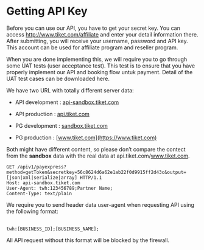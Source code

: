 # Getting API Key

Before you can use our API, you have to get your secret key. You can access http://www.tiket.com/affiliate and enter your detail information there. After submitting, you will receive your username, password and API key. This account can be used for affiliate program and reseller program.

When you are done implementing this, we will require you to go through some UAT tests (user acceptance test). This test is to ensure that you have properly implement our API and booking flow untuk payment. Detail of the UAT test cases can be downloaded here.

We have two URL with totally different server data:

* API development : [api-sandbox.tiket.com](http://api-sandbox.tiket.com)
* API production : [api.tiket.com](https://api.tiket.com)

* PG development : [sandbox.tiket.com](http://sandbox.tiket.com)
* PG production : [www.tiket.com](https://www.tiket.com)

Both might have different content, so please don’t compare the contect from the **sandbox** data with the real data at api.tiket.com/www.tiket.com.



```http
GET /apiv1/payexpress?method=getToken&secretkey=56c8624d6a62e1ab22f0d9915ff2d43c&output=[json|xml|serialize|array] HTTP/1.1
Host: api-sandbox.tiket.com
User-Agent: twh:123456789;Partner Name;
Content-Type: text/plain
```
<aside class="notice">
We require you to send header data user-agent when requesting API using the following format:
<br /><br />
<p><code>twh:[BUSINESS_ID];[BUSINESS_NAME];</code></p>

<p>All API request without this format will be blocked by the firewall.</p>
</aside>
